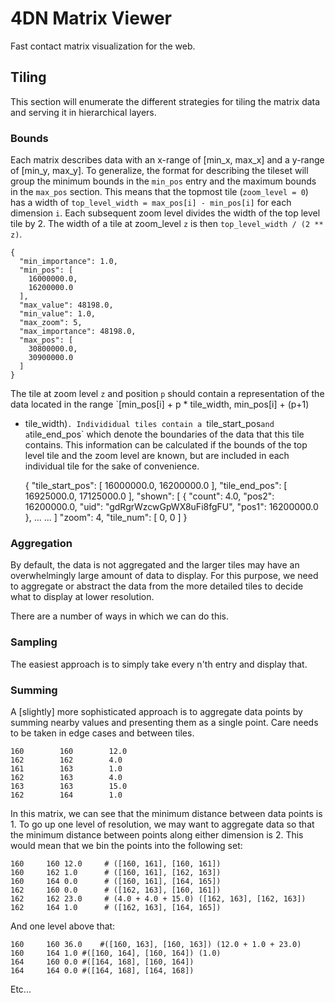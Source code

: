 # 4DN Matrix Viewer
Fast contact matrix visualization for the web.

## Tiling

This section will enumerate the different strategies for tiling the matrix data and serving it
in hierarchical layers.

### Bounds

Each matrix describes data with an x-range of [min_x, max_x] and a y-range of
[min_y, max_y]. To generalize, the format for describing the tileset will group
the minimum bounds in the `min_pos` entry and the maximum bounds in the
`max_pos` section. This means that the topmost tile (`zoom_level = 0`) has a
width of `top_level_width = max_pos[i] - min_pos[i]` for each dimension `i`.
Each subsequent zoom level divides the width of the top level tile by 2.  The
width of a tile at zoom_level `z` is then `top_level_width / (2 ** z)`.

    {
      "min_importance": 1.0,
      "min_pos": [
        16000000.0,
        16200000.0
      ],
      "max_value": 48198.0,
      "min_value": 1.0,
      "max_zoom": 5,
      "max_importance": 48198.0,
      "max_pos": [
        30800000.0,
        30900000.0
      ]
    }

The tile at zoom level `z` and position `p` should contain a representation of
the data located in the range `[min_pos[i] + p * tile_width, min_pos[i] + (p+1)
* tile_width)`. Individidual tiles contain a `tile_start_pos` and a
  `tile_end_pos` which denote the boundaries of the data that this tile
  contains.  This information can be calculated if the bounds of the top level
  tile and the zoom level are known, but are included in each individual tile
  for the sake of convenience.

    {
      "tile_start_pos": [
        16000000.0,
        16200000.0
      ],
      "tile_end_pos": [
        16925000.0,
        17125000.0
      ],
        "shown": [
        {
          "count": 4.0,
          "pos2": 16200000.0,
          "uid": "gdRgrWzcwGpWX8uFi8fgFU",
          "pos1": 16200000.0
        },
        ...
        ...
        ]
      "zoom": 4,
      "tile_num": [
        0,
        0
      ]
    }


### Aggregation

By default, the data is not aggregated and the larger tiles may have an
overwhelmingly large amount of data to display. For this purpose, we need to
aggregate or abstract the data from the more detailed tiles to decide what to
display at lower resolution.

There are a number of ways in which we can do this. 

### Sampling

The easiest approach is to simply take every n'th entry and display that.

### Summing

A [slightly] more sophisticated approach is to aggregate data points by summing
nearby values and presenting them as a single point. Care needs to be taken in 
edge cases and between tiles.


    160        160        12.0
    162        162        4.0
    161        163        1.0
    162        163        4.0
    163        163        15.0
    162        164        1.0

In this matrix, we can see that the minimum distance between data points is 1.
To go up one level of resolution, we may want to aggregate data so that the
minimum distance between points along either dimension is 2. This would mean
that we bin the points into the following set:

    160     160 12.0     # ([160, 161], [160, 161])
    160     162 1.0      # ([160, 161], [162, 163])
    160     164 0.0      # ([160, 161], [164, 165])
    162     160 0.0      # ([162, 163], [160, 161])
    162     162 23.0     # (4.0 + 4.0 + 15.0) ([162, 163], [162, 163])
    162     164 1.0      # ([162, 163], [164, 165])

And one level above that:

    160     160 36.0    #([160, 163], [160, 163]) (12.0 + 1.0 + 23.0)
    160     164 1.0 #([160, 164], [160, 164]) (1.0)
    164     160 0.0 #([164, 168], [160, 164])
    164     164 0.0 #([164, 168], [164, 168])

Etc...


